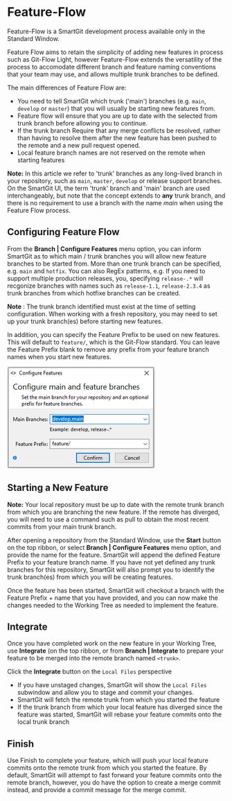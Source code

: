 # Feature-Flow

Feature-Flow is a SmartGit development process available only in the Standard Window.

Feature Flow aims to retain the simplicity of adding new features in process such as Git-Flow Light, however Feature-Flow extends the versatility of the process
to accomodate different branch and feature naming conventions that your team may use, and allows multiple trunk branches to be defined.

The main differences of Feature Flow are:
- You need to tell SmartGit which trunk ('main') branches (e.g. `main`, `develop` or `master`) that you will usually be starting new features from.
- Feature flow will ensure that you are up to date with the selected from trunk branch before allowing you to continue.
- If the trunk branch Require that any merge conflicts be resolved, rather than having to resolve them after the new feature has been pushed to the remote and a new pull request opened.
- Local feature branch names are not reserved on the remote when starting features

**Note:**
In this article we refer to 'trunk' branches as any long-lived branch in your repository, such as `main`, `master`, `develop` or release support branches.
On the SmartGit UI, the term 'trunk' branch and 'main' branch are used interchangeably, but note that the concept extends to **any** trunk branch, and there is no requirement to use a branch with the name *main* when using the Feature Flow process.

## Configuring Feature Flow

From the **Branch \| Configure Features** menu option, you can inform SmartGit as to which main / trunk branches you will allow new feature branches to be started from.
More than one trunk branch can be specified, e.g. `main` and `hotfix`.
You can also RegEx patterns, e.g. If you need to support multiple production releases, you, specifying `release-.*` will recgonize branches with names such as `release-1.1`, `release-2.3.4` as trunk branches 
from which hotfixe branches can be created.

**Note** :
The trunk branch identified must exist at the time of setting configuration. When working with a fresh repository, you may need to set up your trunk branch(es) before starting new features.

In addition, you can specify the Feature Prefix to be used on new features. This will default to `feature/`, which is the Git-Flow standard.
You can leave the Feature Prefix blank to remove any prefix from your feature branch names when you start new features.

![Feature Flow configuration](../images/Feature-Flow-Configuration.png)

## Starting a New Feature

**Note:**
Your local repository must be up to date with the remote trunk branch from which you are branching the new feature. If the remote has diverged, you will need to use a command such as pull to 
obtain the most recent commits from your main trunk branch.

After opening a repository from the Standard Window, use the **Start** button on the top ribbon, or select **Branch \| Configure Features**  menu option, and provide the name for the feature.
SmartGit will append the defined Feature Prefix to your feature branch name.
If you have not yet defined any trunk branches for this repository, SmartGit will also prompt you to identify the trunk branch(es) from which you will be creating features.

Once the feature has been started, SmartGit will checkout a branch with the Feature Prefix + name that you have provided, and you can now make the changes needed to the 
Working Tree as needed to implement the feature.

## Integrate

Once you have completed work on the new feature in your Working Tree, use **Integrate** (on the top ribbon, or from **Branch \| Integrate <trunk>** to prepare your feature to be merged into the remote branch named `<trunk>`.

Click the **Integrate** button on the `Local Files` perspective
- If you have unstaged changes, SmartGit will show the `Local Files` subwindow and allow you to stage and commit your changes.
- SmartGit will fetch the remote trunk from which you started the feature
- If the trunk branch from which your local feature has diverged since the feature was started, SmartGit will rebase your feature commits onto the local trunk branch

## Finish

Use Finish to complete your feature, which will push your local feature commits onto the remote trunk from which you started the feature.
By default, SmartGit will attempt to fast forward your feature commits onto the remote branch, however, you do have the option to create a merge commit instead, and provide a commit message for the merge commit.


